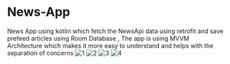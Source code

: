 # News-App
News App using kotlin which fetch the NewsApi data using retrofit and save prefeed articles using Room Database , The app is using MVVM Architecture which makes it more easy to understand 
and helps with the separation of concerns 
![1](https://github.com/seifmortada/News-App/assets/76921289/d6510c3e-6d88-4525-b787-9ab4bd5fb0b9)
![2](https://github.com/seifmortada/News-App/assets/76921289/2bb9e53a-7107-4c3b-a6d5-8dab24b34f5c)
![3](https://github.com/seifmortada/News-App/assets/76921289/b3b031a3-9a15-4d67-9864-9c2fa715a02f)
![4](https://github.com/seifmortada/News-App/assets/76921289/2fb0cca0-e900-4ad3-90f2-e2a77388ef38)
